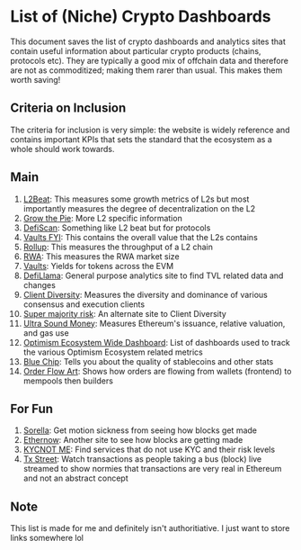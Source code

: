 # List of (Niche) Crypto Dashboards

This document saves the list of crypto dashboards and analytics sites that contain useful information about particular crypto products (chains, protocols etc). They are typically a good mix of offchain data and therefore are not as commoditized; making them rarer than usual. This makes them worth saving! 

## Criteria on Inclusion
The criteria for inclusion is very simple: the website is widely reference and contains important KPIs that sets the standard that the ecosystem as a whole should work towards. 

## Main

1. [L2Beat](https://l2beat.com/scaling/summary): This measures some growth metrics of L2s but most importantly measures the degree of decentralization on the L2
2. [Grow the Pie](https://www.growthepie.xyz/): More L2 specific information 
3. [DefiScan](https://www.defiscan.info/): Something like L2 beat but for protocols
4. [Vaults FYI](https://www.growthepie.xyz/): This contains the overall value that the L2s contains
5. [Rollup](https://rollup.wtf/): This measures the throughput of a L2 chain
6. [RWA](https://www.rwa.xyz/): This measures the RWA market size
7. [Vaults](https://www.vaults.fyi/): Yields for tokens across the EVM
8. [DefiLlama](https://defillama.com/): General purpose analytics site to find TVL related data and changes
9. [Client Diversity](https://clientdiversity.org/): Measures the diversity and dominance of various consensus and execution clients
10. [Super majority risk](https://supermajority.info/): An alternate site to Client Diversity
11. [Ultra Sound Money](https://ultrasound.money/): Measures Ethereum's issuance, relative valuation, and gas use
12. [Optimism Ecosystem Wide Dashboard](https://community.optimism.io/welcome/faq/dashboard-trackers): List of dashboards used to track the various Optimism Ecosystem related metrics
13. [Blue Chip](https://bluechip.org/): Tells you about the quality of stablecoins and other stats
14. [Order Flow Art](https://orderflow.art/?isOrderflow=true): Shows how orders are flowing from wallets (frontend) to mempools then builders

## For Fun
1. [Sorella](https://sorellalabs.xyz/dashboard): Get motion sickness from seeing how blocks get made
2. [Ethernow](https://www.ethernow.xyz/mempool/all): Another site to see how blocks are getting made
3. [KYCNOT ME](https://kycnot.me/): Find services that do not use KYC and their risk levels
4. [Tx Street](https://txstreet.com/): Watch transactions as people taking a bus (block) live streamed to show normies that transactions are very real in Ethereum and not an abstract concept

## Note
This list is made for me and definitely isn't authoritiative. I just want to store links somewhere lol
